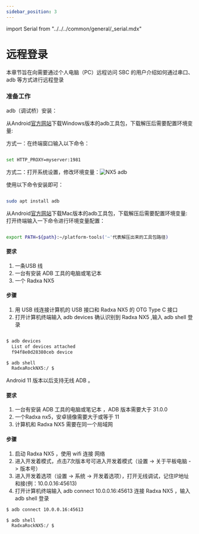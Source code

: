 ```yaml
---
sidebar_position: 3
---
```


import Serial from "../../../common/general/\_serial.mdx"

# 远程登录

本章节旨在向需要通过个人电脑（PC）远程访问 SBC 的用户介绍如何通过串口、adb 等方式进行远程登录

<Tabs queryString="target">

<TabItem value="serial" label="串口登录">

<Serial platform="rk" model="nx5"/>

</TabItem>

<TabItem value="adb" label="adb登录">

### 准备工作

adb（调试桥）安装：

<Tabs queryString="target">

<TabItem value="adb_windows" label="Windows">

从Android[官方网站](https://developer.android.google.cn/)下载Windows版本的adb工具包，下载解压后需要配置环境变量:

方式一：在终端窗口输入以下命令：

```bash

set HTTP_PROXY=myserver:1981

```

方式二：打开系统设置，修改环境变量：![NX5 adb](/img/nx5/adb_config.webp)

</TabItem>

<TabItem value="adb_linux" label="Linux">

使用以下命令安装即可：

```bash

sudo apt install adb

```

</TabItem>

<TabItem value="adb_mac" label="Mac">

从Android[官方网站](https://developer.android.google.cn/)下载Mac版本的adb工具包，下载解压后需要配置环境变量:
打开终端输入一下命令进行环境变量配置：

```bash

export PATH=${path}:~/platform-tools('~'代表解压出来的工具包路径)

```

</TabItem>

</Tabs>

<Tabs queryString="target">

<TabItem value="wired_adb" label="有线登录">

#### 要求

1. 一条USB 线
2. 一台有安装 ADB 工具的电脑或笔记本
3. 一个 Radxa NX5

#### 步骤

1. 用 USB 线连接计算机的 USB 接口和 Radxa NX5 的 OTG Type C 接口
2. 打开计算机终端输入 adb devices 确认识别到 Radxa NX5 ,输入 adb shell 登录

```bash

$ adb devices
  List of devices attached
  f94f8e0d28380ceb device

$ adb shell
  RadxaRockNX5:/ $

```

</TabItem>

<TabItem value="wireless_adb" label="无线登录">

Android 11 版本以后支持无线 ADB 。

#### 要求

1. 一台有安装 ADB 工具的电脑或笔记本 ，ADB 版本需要大于 31.0.0
2. 一个Radxa nx5，安卓镜像需要大于或等于 11
3. 计算机和 Radxa NX5 需要在同一个局域网

#### 步骤

1. 启动 Radxa NX5 ，使用 wifi 连接 网络
2. 进入开发着模式，点击7次版本号可进入开发着模式（设置 -> 关于平板电脑 -> 版本号）
3. 进入开发着选项（设置 -> 系统 -> 开发着选项），打开无线调试，记住IP地址和接(例：10.0.0.16:45613)
4. 打开计算机终端输入 adb connect 10.0.0.16:45613 连接 Radxa NX5 ，输入 adb shell 登录

```bash
$ adb connect 10.0.0.16:45613

$ adb shell
  RadxaRockNX5:/ $
```

</TabItem>

</Tabs>

</TabItem>

</Tabs>
